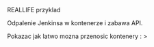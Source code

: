 REALLIFE przyklad

Odpalenie Jenkinsa w kontenerze i zabawa API.

Pokazac jak latwo mozna przenosic kontenery  : >
